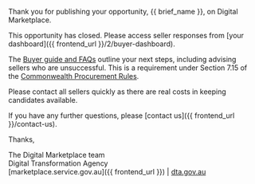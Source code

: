 Thank you for publishing your opportunity, {{ brief_name }}, on Digital Marketplace.  
  
This opportunity has closed. Please access seller responses from [your dashboard]({{ frontend_url }}/2/buyer-dashboard).  
  
The [Buyer guide and FAQs](https://marketplace1.zendesk.com/hc/en-gb/categories/115001542047-Buyer-guide-and-FAQs) outline your next steps, including advising sellers who are unsuccessful. This is a requirement under Section 7.15 of the [Commonwealth Procurement Rules](https://www.finance.gov.au/government/procurement/commonwealth-procurement-rules). 
  
Please contact all sellers quickly as there are real costs in keeping candidates available.  
  
If you have any further questions, please [contact us]({{ frontend_url }}/contact-us). 
  
Thanks,  
  
The Digital Marketplace team  
Digital Transformation Agency  
[marketplace.service.gov.au]({{ frontend_url }}) | [dta.gov.au](https://dta.gov.au)